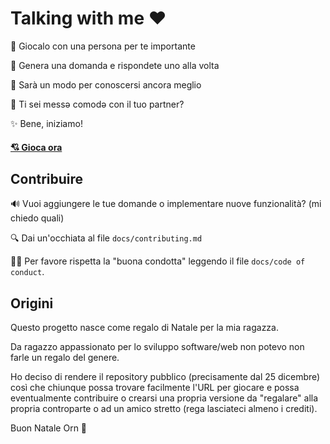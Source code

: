 # Talking with me ❤️

💞 Giocalo con una persona per te importante

🙈 Genera una domanda e rispondete uno alla volta

🎉 Sarà un modo per conoscersi ancora meglio

🍕 Ti sei messə comodə con il tuo partner?

✨ Bene, iniziamo!

#### [💘 Gioca ora](https://github.com/matiassingers/awesome-readme)

## Contribuire

🔊 Vuoi aggiungere le tue domande o implementare nuove funzionalità? (mi chiedo quali)

🔍 Dai un'occhiata al file `docs/contributing.md`

🙇🏻 Per favore rispetta la "buona condotta" leggendo il file `docs/code of conduct`.

## Origini

Questo progetto nasce come regalo di Natale per la mia ragazza.

Da ragazzo appassionato per lo sviluppo software/web non potevo non farle un regalo del genere.

Ho deciso di rendere il repository pubblico (precisamente dal 25 dicembre) così che chiunque possa trovare facilmente l'URL per giocare e possa eventualmente contribuire o crearsi una propria versione da "regalare" alla propria controparte o ad un amico stretto (rega lasciateci almeno i crediti).

Buon Natale Orn 💜
